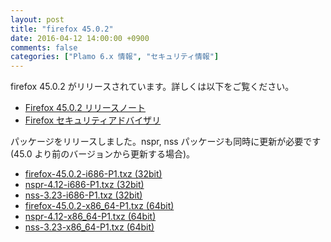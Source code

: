 ```yaml
---
layout: post
title: "firefox 45.0.2"
date: 2016-04-12 14:00:00 +0900
comments: false
categories: ["Plamo 6.x 情報", "セキュリティ情報"]
---
```

firefox 45.0.2 がリリースされています。詳しくは以下をご覧ください。

* [Firefox 45.0.2 リリースノート](http://www.mozilla.jp/firefox/45.0.2/releasenotes/)
* [Firefox セキュリティアドバイザリ](http://www.mozilla-japan.org/security/known-vulnerabilities/firefox.html)

パッケージをリリースしました。nspr, nss パッケージも同時に更新が必要です (45.0 より前のバージョンから更新する場合)。

* [firefox-45.0.2-i686-P1.txz (32bit)](ftp://plamo.linet.gr.jp/pub/Plamo-6.x/x86/plamo/04_xapps/firefox-45.0.2-i686-P1.txz)
* [nspr-4.12-i686-P1.txz (32bit)](ftp://plamo.linet.gr.jp/pub/Plamo-6.x/x86/plamo/04_xapps/nspr-4.12-i686-P1.txz)
* [nss-3.23-i686-P1.txz (32bit)](ftp://plamo.linet.gr.jp/pub/Plamo-6.x/x86/plamo/04_xapps/nss-3.23-i686-P1.txz)
* [firefox-45.0.2-x86_64-P1.txz (64bit)](ftp://plamo.linet.gr.jp/pub/Plamo-6.x/x86_64/plamo/04_xapps/firefox-45.0.2-x86_64-P1.txz)
* [nspr-4.12-x86_64-P1.txz (64bit)](ftp://plamo.linet.gr.jp/pub/Plamo-6.x/x86_64/plamo/04_xapps/nspr-4.12-x86_64-P1.txz)
* [nss-3.23-x86_64-P1.txz (64bit)](ftp://plamo.linet.gr.jp/pub/Plamo-6.x/x86_64/plamo/04_xapps/nss-3.23-x86_64-P1.txz)